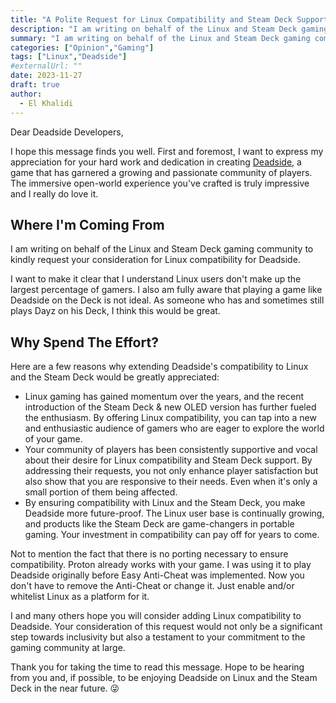 ```yaml
---
title: "A Polite Request for Linux Compatibility and Steam Deck Support for Deadside"
description: "I am writing on behalf of the Linux and Steam Deck gaming community to kindly request your consideration for two significant developments: Linux compatibility and Steam Deck support for Deadside."
summary: "I am writing on behalf of the Linux and Steam Deck gaming community to kindly request your consideration for two significant developments: Linux compatibility and Steam Deck support for Deadside."
categories: ["Opinion","Gaming"]
tags: ["Linux","Deadside"]
#externalUrl: ""
date: 2023-11-27
draft: true
author:
  - El Khalidi
---
```


Dear Deadside Developers,

I hope this message finds you well. First and foremost, I want to express my appreciation for your hard work and dedication in creating <a target="_blank" href="https://store.steampowered.com/app/895400/Deadside/">Deadside</a>, a game that has garnered a growing and passionate community of players. The immersive open-world experience you've crafted is truly impressive and I really do love it.

## Where I'm Coming From

I am writing on behalf of the Linux and Steam Deck gaming community to kindly request your consideration for Linux compatibility for Deadside.

I want to make it clear that I understand Linux users don't make up the largest percentage of gamers. I also am fully aware that playing a game like Deadside on the Deck is not ideal. As someone who has and sometimes still plays Dayz on his Deck, I think this would be great.

## Why Spend The Effort?

Here are a few reasons why extending Deadside's compatibility to Linux and the Steam Deck would be greatly appreciated:

- Linux gaming has gained momentum over the years, and the recent introduction of the Steam Deck & new OLED version has further fueled the enthusiasm. By offering Linux compatibility, you can tap into a new and enthusiastic audience of gamers who are eager to explore the world of your game.
- Your community of players has been consistently supportive and vocal about their desire for Linux compatibility and Steam Deck support. By addressing their requests, you not only enhance player satisfaction but also show that you are responsive to their needs. Even when it's only a small portion of them being affected.
- By ensuring compatibility with Linux and the Steam Deck, you make Deadside more future-proof. The Linux user base is continually growing, and products like the Steam Deck are game-changers in portable gaming. Your investment in compatibility can pay off for years to come.

Not to mention the fact that there is no porting necessary to ensure compatibility. Proton already works with your game. I was using it to play Deadside originally before Easy Anti-Cheat was implemented. Now you don't have to remove the Anti-Cheat or change it. Just enable and/or whitelist Linux as a platform for it.

I and many others hope you will consider adding Linux compatibility to Deadside. Your consideration of this request would not only be a significant step towards inclusivity but also a testament to your commitment to the gaming community at large.

Thank you for taking the time to read this message. Hope to be hearing from you and, if possible, to be enjoying Deadside on Linux and the Steam Deck in the near future. 😜
